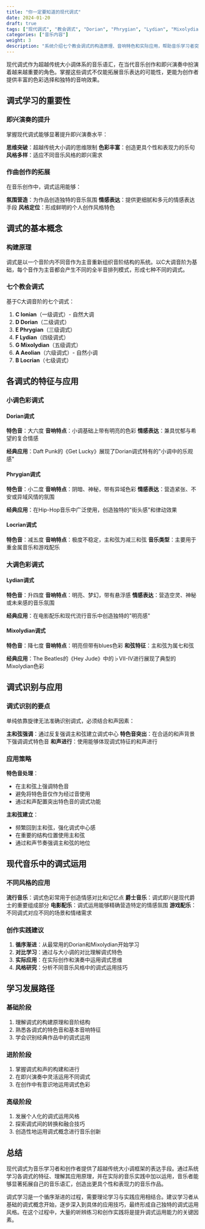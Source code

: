 ```yaml
---
title: "你一定要知道的现代调式"
date: 2024-01-20
draft: true
tags: ["现代调式", "教会调式", "Dorian", "Phrygian", "Lydian", "Mixolydian"]
categories: ["音乐内容"]
weight: 3
description: "系统介绍七个教会调式的构造原理、音响特色和实际应用，帮助音乐学习者突破大小调思维的限制。"
---
```


现代调式作为超越传统大小调体系的音乐语汇，在当代音乐创作和即兴演奏中扮演着越来越重要的角色。掌握这些调式不仅能拓展音乐表达的可能性，更能为创作者提供丰富的色彩选择和独特的音响效果。

## 调式学习的重要性

### 即兴演奏的提升

掌握现代调式能够显著提升即兴演奏水平：

**思维突破**：超越传统大小调的思维限制
**色彩丰富**：创造更具个性和表现力的乐句
**风格多样**：适应不同音乐风格的即兴需求

### 作曲创作的拓展

在音乐创作中，调式运用能够：

**氛围营造**：为作品创造独特的音乐氛围
**情感表达**：提供更细腻和多元的情感表达手段
**风格定位**：形成鲜明的个人创作风格特色

## 调式的基本概念

### 构建原理

调式是以一个音阶内不同音作为主音重新组织音阶结构的系统。以C大调音阶为基础，每个音作为主音都会产生不同的全半音排列模式，形成七种不同的调式。

### 七个教会调式

基于C大调音阶的七个调式：

1. **C Ionian**（一级调式）- 自然大调
2. **D Dorian**（二级调式）
3. **E Phrygian**（三级调式）
4. **F Lydian**（四级调式）
5. **G Mixolydian**（五级调式）
6. **A Aeolian**（六级调式）- 自然小调
7. **B Locrian**（七级调式）

## 各调式的特征与应用

### 小调色彩调式

#### Dorian调式

**特色音**：大六度
**音响特点**：小调基础上带有明亮的色彩
**情感表达**：兼具忧郁与希望的复合情感

**经典应用**：Daft Punk的《Get Lucky》展现了Dorian调式特有的"小调中的乐观感"

#### Phrygian调式

**特色音**：小二度
**音响特点**：阴暗、神秘，带有异域色彩
**情感表达**：营造紧张、不安或异域风情的氛围

**经典应用**：在Hip-Hop音乐中广泛使用，创造独特的"街头感"和律动效果

#### Locrian调式

**特色音**：减五度
**音响特点**：极度不稳定，主和弦为减三和弦
**音乐类型**：主要用于重金属音乐和游戏配乐

### 大调色彩调式

#### Lydian调式

**特色音**：升四度
**音响特点**：明亮、梦幻，带有悬浮感
**情感表达**：营造空灵、神秘或未来感的音乐氛围

**经典应用**：在电影配乐和现代流行音乐中创造独特的"明亮感"

#### Mixolydian调式

**特色音**：降七度
**音响特点**：明亮但带有blues色彩
**和弦特征**：主和弦为属七和弦

**经典应用**：The Beatles的《Hey Jude》中的♭VII-IV进行展现了典型的Mixolydian色彩

## 调式识别与应用

### 调式识别的要点

单纯依靠旋律无法准确识别调式，必须结合和声因素：

**主和弦强调**：通过反复强调主和弦建立调式中心
**特色音突出**：在合适的和声背景下强调调式特色音
**和声进行**：使用能够体现调式特征的和声进行

### 应用策略

**特色音处理**：
- 在主和弦上强调特色音
- 避免将特色音仅作为经过音使用
- 通过和声配置突出特色音的调式功能

**主和弦建立**：
- 频繁回到主和弦，强化调式中心感
- 在重要的结构位置使用主和弦
- 通过和声节奏强调主和弦的地位

## 现代音乐中的调式运用

### 不同风格的应用

**流行音乐**：调式色彩常用于创造情感对比和记忆点
**爵士音乐**：调式即兴是现代爵士的重要组成部分
**电影配乐**：调式运用能够精确营造特定的情感氛围
**游戏配乐**：不同调式对应不同的场景和情绪需求

### 创作实践建议

1. **循序渐进**：从最常用的Dorian和Mixolydian开始学习
2. **对比学习**：通过与大小调的对比理解调式特色
3. **实际应用**：在实际创作和演奏中运用调式思维
4. **风格研究**：分析不同音乐风格中的调式运用技巧

## 学习发展路径

### 基础阶段

1. 理解调式的构建原理和音阶结构
2. 熟悉各调式的特色音和基本音响特征
3. 学会识别经典作品中的调式运用

### 进阶阶段

1. 掌握调式和声的构建和进行
2. 在即兴演奏中灵活运用不同调式
3. 在创作中有意识地运用调式色彩

### 高级阶段

1. 发展个人化的调式运用风格
2. 探索调式间的转换和融合技巧
3. 创造性地运用调式概念进行音乐创新

## 总结

现代调式为音乐学习者和创作者提供了超越传统大小调框架的表达手段。通过系统学习各调式的特征、理解其应用原理，并在实际的音乐实践中加以运用，音乐者能够显著拓展自己的音乐语汇，创造出更具个性和表现力的音乐作品。

调式学习是一个循序渐进的过程，需要理论学习与实践应用相结合。建议学习者从基础的调式概念开始，逐步深入到具体的应用技巧，最终形成自己独特的调式运用风格。在这个过程中，大量的听辨练习和创作实践将是提升调式运用能力的关键因素。